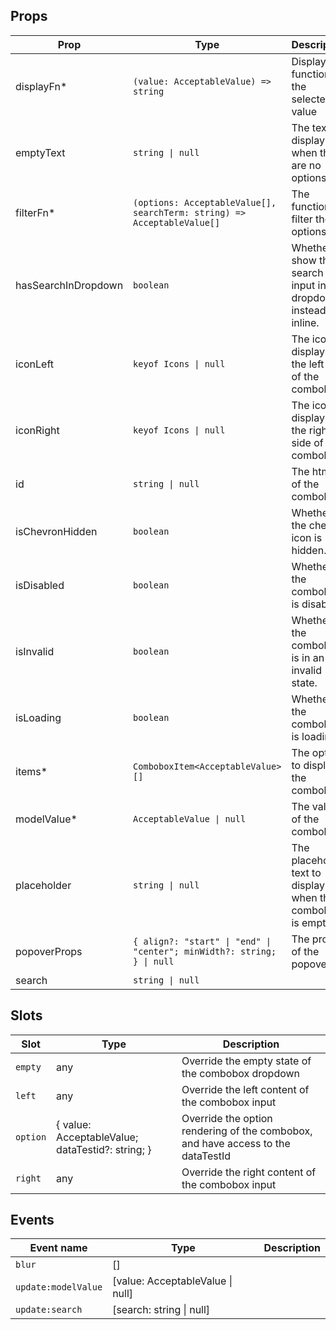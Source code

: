 <!-- This file is automatically generated, do not edit manually. -->

<script setup>
import AppComboboxPlayground from './AppComboboxPlayground.vue'
</script>

<AppComboboxPlayground />

## Props

| Prop | Type | Description | Default |
| ---- | ---- | ----------- | ------- |
| displayFn* | `(value: AcceptableValue) => string` | Display function for the selected value |  |
| emptyText | `string \| null` | The text to display when there are no options. | `null` |
| filterFn* | `(options: AcceptableValue[], searchTerm: string) => AcceptableValue[]` | The function to filter the options. |  |
| hasSearchInDropdown | `boolean` | Whether to show the search input in the dropdown instead of inline. | `false` |
| iconLeft | `keyof Icons \| null` | The icon to display on the left side of the combobox. |  |
| iconRight | `keyof Icons \| null` | The icon to display on the right side of the combobox. |  |
| id | `string \| null` | The html id of the combobox. | `null` |
| isChevronHidden | `boolean` | Whether the chevron icon is hidden. | `false` |
| isDisabled | `boolean` | Whether the combobox is disabled. | `false` |
| isInvalid | `boolean` | Whether the combobox is in an invalid state. | `false` |
| isLoading | `boolean` | Whether the combobox is loading. | `false` |
| items* | `ComboboxItem<AcceptableValue>[]` | The options to display in the combobox. |  |
| modelValue* | `AcceptableValue \| null` | The value of the combobox. |  |
| placeholder | `string \| null` | The placeholder text to display when the combobox is empty. | `null` |
| popoverProps | `{ align?: "start" \| "end" \| "center"; minWidth?: string; } \| null` | The props of the popover. | `null` |
| search | `string \| null` |  |  |


## Slots

| Slot | Type | Description |
| --------- | ---- | ----------- |
| `empty` | any | Override the empty state of the combobox dropdown |
| `left` | any | Override the left content of the combobox input |
| `option` | \{ value: AcceptableValue; dataTestid?: string; \} | Override the option rendering of the combobox, and have access to the dataTestId |
| `right` | any | Override the right content of the combobox input |


## Events

| Event name | Type | Description |
| ---------- | ---- | ----------- |
| `blur` | [] |  |
| `update:modelValue` | [value: AcceptableValue \| null] |  |
| `update:search` | [search: string \| null] |  |

